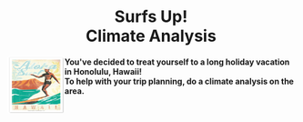 <h1 align ="center"><span>Surfs Up!<br/>Climate Analysis</span></h1>

<img align="left" width="100" height="100" src="https://github.com/leslievazquez/SQL_Alchemy_Challenge/blob/main/Resources/Aloha.jpg">

<h4 <span> You've decided to treat yourself to a long holiday vacation in Honolulu, Hawaii!<br/> To help with your trip planning, do a climate analysis on the area.</span></h1>
